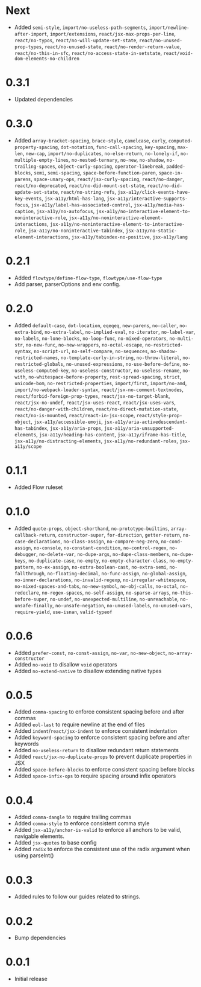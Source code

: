 # Next
- Added `semi-style`, `import/no-useless-path-segments`, `import/newline-after-import`, `import/extensions`, `react/jsx-max-props-per-line`, `react/no-typos`, `react/no-will-update-set-state`, `react/no-unused-prop-types`, `react/no-unused-state`, `react/no-render-return-value`, `react/no-this-in-sfc`, `react/no-access-state-in-setstate`, `react/void-dom-elements-no-children`

# 0.3.1
- Updated dependencies

# 0.3.0
- Added `array-bracket-spacing`, `brace-style`, `camelcase`, `curly`, `computed-property-spacing`, `dot-notation`, `func-call-spacing`, `key-spacing`, `max-len`, `new-cap`, `import/no-duplicates`, `no-else-return`, `no-lonely-if`, `no-multiple-empty-lines`, `no-nested-ternary`, `no-new`, `no-shadow`, `no-trailing-spaces`, `object-curly-spacing`, `operator-linebreak`, `padded-blocks`, `semi`, `semi-spacing`, `space-before-function-paren`, `space-in-parens`, `space-unary-ops`, `react/jsx-curly-spacing`, `react/no-danger`, `react/no-deprecated`, `react/no-did-mount-set-state`, `react/no-did-update-set-state`, `react/no-string-refs`, `jsx-a11y/click-events-have-key-events`, `jsx-a11y/html-has-lang`, `jsx-a11y/interactive-supports-focus`, `jsx-a11y/label-has-associated-control`, `jsx-a11y/media-has-caption`, `jsx-a11y/no-autofocus`, `jsx-a11y/no-interactive-element-to-noninteractive-role`, `jsx-a11y/no-noninteractive-element-interactions`, `jsx-a11y/no-noninteractive-element-to-interactive-role`, `jsx-a11y/no-noninteractive-tabindex`, `jsx-a11y/no-static-element-interactions`, `jsx-a11y/tabindex-no-positive`, `jsx-a11y/lang`

# 0.2.1
- Added `flowtype/define-flow-type`, `flowtype/use-flow-type`
- Add parser, parserOptions and env config.

# 0.2.0
- Added `default-case`, `dot-location`, `eqeqeq`, `new-parens`, `no-caller`, `no-extra-bind`, `no-extra-label`, `no-implied-eval`, `no-iterator`, `no-label-var`, `no-labels`, `no-lone-blocks`, `no-loop-func`, `no-mixed-operators`, `no-multi-str`, `no-new-func`, `no-new-wrappers`, `no-octal-escape`, `no-restricted-syntax`, `no-script-url`, `no-self-compare`, `no-sequences`, `no-shadow-restricted-names`, `no-template-curly-in-string`, `no-throw-literal`, `no-restricted-globals`, `no-unused-expressions`, `no-use-before-define`, `no-useless-computed-key`, `no-useless-constructor`, `no-useless-rename`, `no-with`, `no-whitespace-before-property`, `rest-spread-spacing`, `strict`, `unicode-bom`, `no-restricted-properties`, `import/first`, `import/no-amd`, `import/no-webpack-loader-syntax`, `react/jsx-no-comment-textnodes`,  `react/forbid-foreign-prop-types`, `react/jsx-no-target-blank`, `react/jsx-no-undef`, `react/jsx-uses-react`, `react/jsx-uses-vars`, `react/no-danger-with-children`, `react/no-direct-mutation-state`, `react/no-is-mounted`, `react/react-in-jsx-scope`, `react/style-prop-object`, `jsx-a11y/accessible-emoji`, `jsx-a11y/aria-activedescendant-has-tabindex`, `jsx-a11y/aria-props`, `jsx-a11y/aria-unsupported-elements`, `jsx-a11y/heading-has-content`, `jsx-a11y/iframe-has-title`, `jsx-a11y/no-distracting-elements`, `jsx-a11y/no-redundant-roles`, `jsx-a11y/scope`

# 0.1.1
- Added Flow ruleset

# 0.1.0
- Added `quote-props`, `object-shorthand`, `no-prototype-builtins`, `array-callback-return`, `constructor-super`, `for-direction`, `getter-return`, `no-case-declarations`, `no-class-assign`, `no-compare-neg-zero`, `no-cond-assign`, `no-console`, `no-constant-condition`, `no-control-regex`, `no-debugger`, `no-delete-var`, `no-dupe-args`, `no-dupe-class-members`, `no-dupe-keys`, `no-duplicate-case`, `no-empty`, `no-empty-character-class`, `no-empty-pattern`, `no-ex-assign`, `no-extra-boolean-cast`, `no-extra-semi`, `no-fallthrough`, `no-floating-decimal`, `no-func-assign`, `no-global-assign`, `no-inner-declarations`, `no-invalid-regexp`, `no-irregular-whitespace`, `no-mixed-spaces-and-tabs`, `no-new-symbol`, `no-obj-calls`, `no-octal`, `no-redeclare`, `no-regex-spaces`, `no-self-assign`, `no-sparse-arrays`, `no-this-before-super`, `no-undef`, `no-unexpected-multiline`, `no-unreachable`, `no-unsafe-finally`, `no-unsafe-negation`, `no-unused-labels`, `no-unused-vars`, `require-yield`, `use-isnan`, `valid-typeof`

# 0.0.6
- Added `prefer-const`, `no-const-assign`, `no-var`, `no-new-object`, `no-array-constructor`
- Added `no-void` to disallow `void` operators
- Added `no-extend-native` to disallow extending native types

# 0.0.5
- Added `comma-spacing` to enforce consistent spacing before and after commas
- Added `eol-last` to require newline at the end of files
- Added `indent`/`react/jsx-indent` to enforce consistent indentation
- Added `keyword-spacing` to enforce consistent spacing before and after keywords
- Added `no-useless-return` to disallow redundant return statements
- Added `react/jsx-no-duplicate-props` to prevent duplicate properties in JSX
- Added `space-before-blocks` to enforce consistent spacing before blocks
- Added `space-infix-ops` to require spacing around infix operators

# 0.0.4
- Added `comma-dangle` to require trailing commas
- Added `comma-style` to enforce consistent comma style
- Added `jsx-a11y/anchor-is-valid` to enforce all anchors to be valid, navigable elements.
- Added `jsx-quotes` to base config
- Added `radix` to enforce the consistent use of the radix argument when using parseInt()

# 0.0.3
- Added rules to follow our guides related to strings.

# 0.0.2
- Bump dependencies

# 0.0.1
- Initial release
